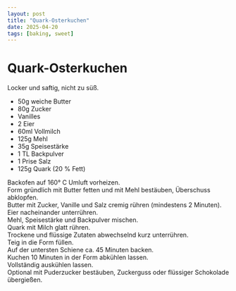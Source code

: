 ```yaml
---
layout: post
title: "Quark-Osterkuchen"
date: 2025-04-20
tags: [baking, sweet]
---
```

# Quark-Osterkuchen
Locker und saftig, nicht zu süß.

- 50g weiche Butter
- 80g Zucker
- Vanilles
- 2 Eier
- 60ml Vollmilch
- 125g Mehl
- 35g Speisestärke
- 1 TL Backpulver
- 1 Prise Salz
- 125g Quark (20 % Fett)


Backofen auf 160° C Umluft vorheizen.  
Form gründlich mit Butter fetten und mit Mehl bestäuben, Überschuss abklopfen.  
Butter mit Zucker, Vanille und Salz cremig rühren (mindestens 2 Minuten).  
Eier nacheinander unterrühren.  
Mehl, Speisestärke und Backpulver mischen.  
Quark mit Milch glatt rühren.  
Trockene und flüssige Zutaten abwechselnd kurz unterrühren.  
Teig in die Form füllen.  
Auf der untersten Schiene ca. 45 Minuten backen.  
Kuchen 10 Minuten in der Form abkühlen lassen.  
Vollständig auskühlen lassen.  
Optional mit Puderzucker bestäuben, Zuckerguss oder flüssiger Schokolade übergießen.  
